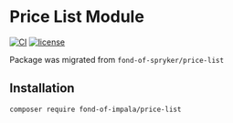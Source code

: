 # Price List Module
[![CI](https://github.com/fond-of-impala/price-list/actions/workflows/main.yml/badge.svg)](https://github.com/fond-of-impala/price-list/actions/workflows/main.yml)
[![license](https://img.shields.io/github/license/fond-of-impala/price-list.svg)](https://packagist.org/packages/fond-of-impala/price-list)

Package was migrated from `fond-of-spryker/price-list`

## Installation

```
composer require fond-of-impala/price-list
```

